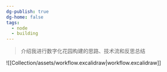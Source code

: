 ```yaml
---
dg-publish: true
dg-home: false
tags:
  - node
  - building
---
```


> 介绍我进行数字化花园构建的思路、技术流和反思总结

![[Collection/assets/workflow.excalidraw|workflow.excalidraw]]